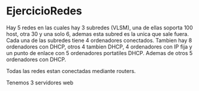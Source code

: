 # EjercicioRedes
  
  Hay 5 redes en las cuales hay 3 subredes (VLSM), una de ellas soporta 100 host, otra 30 y una solo 6, ademas esta subred es la unica que sale fuera. Cada una de las subredes tiene 4 ordenadores conectados.
  Tambien hay 8 ordenadores con DHCP, otros 4 tambien DHCP, 4 ordenadores con IP fija y un punto de enlace con 5 ordenadores portatiles DHCP. Ademas de otros 5 ordenadores con DHCP.
  
  Todas las redes estan conectadas mediante routers.
  
  Tenemos 3 servidores web
